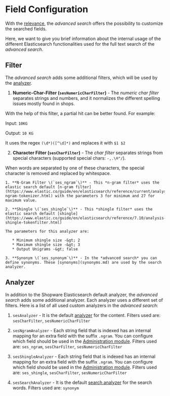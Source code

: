 # Field Configuration

With the [relevance](relevance.md), the *advanced search* offers the possibility to customize the searched fields.

Here, we want to give you brief information about the internal usage of the different Elasticsearch functionalities used for the full text search of the *advanced search*.

## Filter

The *advanced search* adds some additional filters, which will be used by the [analyzer](field-config.md#analyzer).

1. **Numeric-Char-Filter \(`sesNumericCharFilter`\)** - The *numeric char filter* separates strings and numbers, and it normalizes the different spelling issues mostly found in shops.

With the help of this filter, a partial hit can be better found. For example:

   Input: `10KG`

   Output: `10 KG`

It uses the regex `(\d*)([^\d]*)` and replaces it with `$1 $2`

2. **Character Filter \(`sesCharFilter`\)** - The *char filter* separates strings from special characters \(supported special chars: `-,.\®"/`\).

When words are separated by one of these characters, the special character is removed and replaced by whitespace.

    1. **N-Gram Filter \(`ses_ngram`\)** - This *n-gram filter* uses the elastic search default [n-gram filter](https://www.elastic.co/guide/en/elasticsearch/reference/current/analysis-ngram-tokenizer.html) with the parameters 3 for minimum and 27 for maximum value.

    2. **Shingle \(`ses_shingle`\)** - This *shingle filter* uses the elastic search default [shingle](https://www.elastic.co/guide/en/elasticsearch/reference/7.10/analysis-shingle-tokenfilter.html)

    The parameters for this analyzer are:

       * Minimum shingle size -&gt; 2
       * Maximum shingle size -&gt; 3
       * Output Unigrams -&gt; false

    3. **Synonym \(`ses_synonym`\)** - In the *advanced search* you can define synonyms. These [synonyms](synonyms.md) are used by the search analyzer.

## Analyzer

In addition to the Shopware Elasticsearch default analyzer, the *advanced search* adds some additional analyzer. Each analyzer uses a different set of filters. Here is a list of all used custom analyzers in the *advanced search*:

1. `sesAnalyzer` -   It is the default [analyzer](https://www.elastic.co/guide/en/elasticsearch/reference/current/analyzer.html) for the content. Filters used are: `sesCharFilter`, `sesNumericCharFilter`

1. `sesNgramAnalyzer` -  Each string field that is indexed has an internal mapping for an extra field with the suffix `.ngram`. You can configure which field should be used in the [Administration module](https://docs.shopware.com/en/shopware-6-en/enterprise-extensions/enterprise-search?category=shopware-6-en/enterprise-extensions#Configuration). Filters used are: `ses_ngram`, `sesCharFilter`, `sesNumericCharFilter`

1. `sesShingleAnalyzer` -  Each string field that is indexed has an internal mapping for an extra field with the suffix `.ngram`. You can configure which field should be used in the [Administration module](https://docs.shopware.com/en/shopware-6-en/enterprise-extensions/enterprise-search?category=shopware-6-en/enterprise-extensions#Configuration). Filters used are: `ses_shingle`, `sesCharFilter`, `sesNumericCharFilter`

1. `sesSearchAnalyzer` -  It is the default [search analyzer](https://www.elastic.co/guide/en/elasticsearch/reference/current/search-analyzer.html) for the search words. Filters used are: `synonym`
